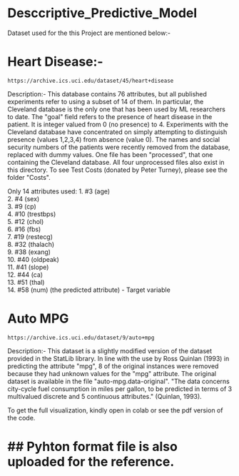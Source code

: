 # Desccriptive_Predictive_Model 

Dataset used for the this Project are mentioned below:-

# Heart Disease:- 

    https://archive.ics.uci.edu/dataset/45/heart+disease

Description:- This database contains 76 attributes, but all published experiments refer to using a subset of 14 of them.  In particular, the Cleveland database is the only one that has been used by ML researchers to date.  The "goal" field refers to the presence of heart disease in the patient.  It is integer valued from 0 (no presence) to 4. Experiments with the Cleveland database have concentrated on simply attempting to distinguish presence (values 1,2,3,4) from absence (value 0). The names and social security numbers of the patients were recently removed from the database, replaced with dummy values.
One file has been "processed", that one containing the Cleveland database.  All four unprocessed files also exist in this directory.
To see Test Costs (donated by Peter Turney), please see the folder "Costs".

Only 14 attributes used:
      1. #3  (age)       
      2. #4  (sex)       
      3. #9  (cp)        
      4. #10 (trestbps)  
      5. #12 (chol)      
      6. #16 (fbs)       
      7. #19 (restecg)   
      8. #32 (thalach)   
      9. #38 (exang)     
      10. #40 (oldpeak)   
      11. #41 (slope)     
      12. #44 (ca)        
      13. #51 (thal)      
      14. #58 (num)       (the predicted attribute) - Target variable

# Auto MPG

    https://archive.ics.uci.edu/dataset/9/auto+mpg

Description:- This dataset is a slightly modified version of the dataset provided in the StatLib library.  In line with the use by Ross Quinlan (1993) in predicting the attribute "mpg", 8 of the original instances were removed because they had unknown values for the "mpg" attribute.  The original dataset is available in the file "auto-mpg.data-original". "The data concerns city-cycle fuel consumption in miles per gallon, to be predicted in terms of 3 multivalued discrete and 5 continuous attributes." (Quinlan, 1993).

To get the full visualization, kindly open in colab or see the pdf version of the code.

# ## Pyhton format file is also uploaded for the reference.
